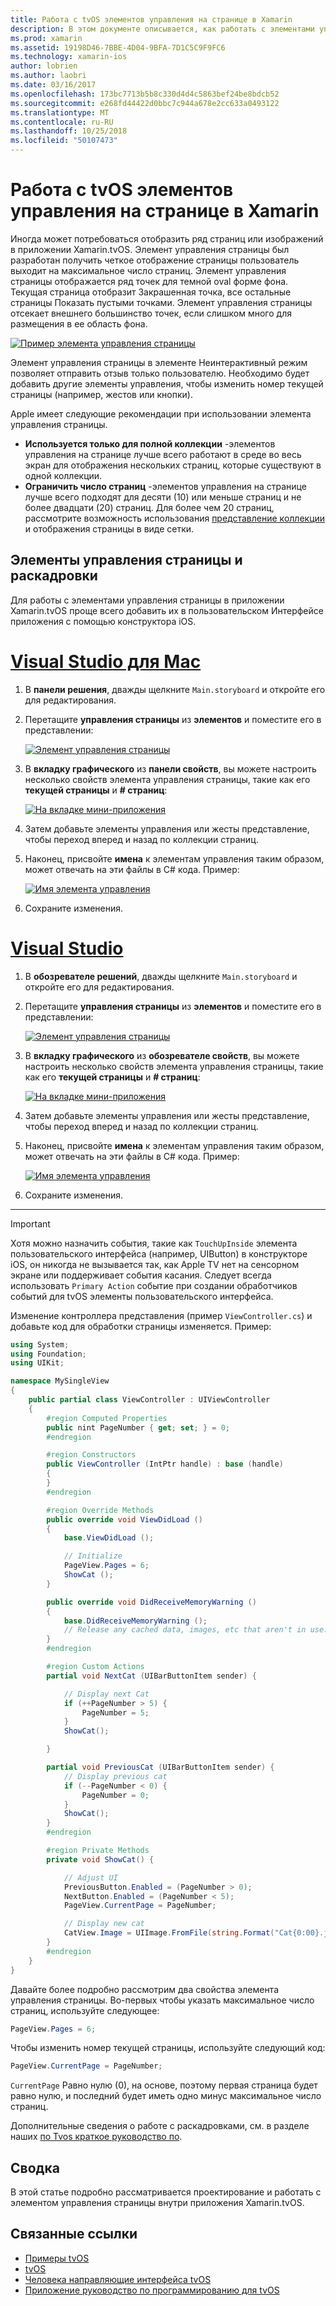 ```yaml
---
title: Работа с tvOS элементов управления на странице в Xamarin
description: В этом документе описывается, как работать с элементами управления страницы tvOS в приложении, созданном с помощью Xamarin. Содержит общее описание элементов управления страницы, описывается, как настроить их в раскадровках и проверяет как реагировать на события изменения страницы.
ms.prod: xamarin
ms.assetid: 19198D46-7BBE-4D04-9BFA-7D1C5C9F9FC6
ms.technology: xamarin-ios
author: lobrien
ms.author: laobri
ms.date: 03/16/2017
ms.openlocfilehash: 173bc7713b5b8c330d4d4c5863bef24be8bdcb52
ms.sourcegitcommit: e268fd44422d0bbc7c944a678e2cc633a0493122
ms.translationtype: MT
ms.contentlocale: ru-RU
ms.lasthandoff: 10/25/2018
ms.locfileid: "50107473"
---
```

# <a name="working-with-tvos-page-controls-in-xamarin"></a>Работа с tvOS элементов управления на странице в Xamarin

Иногда может потребоваться отобразить ряд страниц или изображений в приложении Xamarin.tvOS. Элемент управления страницы был разработан получить четкое отображение страницы пользователь выходит на максимальное число страниц. Элемент управления страницы отображается ряд точек для темной oval форме фона. Текущая страница отобразит Закрашенная точка, все остальные страницы Показать пустыми точками. Элемент управления страницы отсекает внешнего большинство точек, если слишком много для размещения в ее область фона.

[![](page-controls-images/page01.png "Пример элемента управления страницы")](page-controls-images/page01.png#lightbox)

Элемент управления страницы в элементе Неинтерактивный режим позволяет отправить отзыв только пользователю. Необходимо будет добавить другие элементы управления, чтобы изменить номер текущей страницы (например, жестов или кнопки).

Apple имеет следующие рекомендации при использовании элемента управления страницы.

- **Используется только для полной коллекции** -элементов управления на странице лучше всего работают в среде во весь экран для отображения нескольких страниц, которые существуют в одной коллекции.
- **Ограничить число страниц** -элементов управления на странице лучше всего подходят для десяти (10) или меньше страниц и не более двадцати (20) страниц. Для более чем 20 страниц, рассмотрите возможность использования [представление коллекции](~/ios/tvos/user-interface/collection-views.md) и отображения страницы в виде сетки.

<a name="Page-Controls-and-Storyboards" />

## <a name="page-controls-and-storyboards"></a>Элементы управления страницы и раскадровки

Для работы с элементами управления страницы в приложении Xamarin.tvOS проще всего добавить их в пользовательском Интерфейсе приложения с помощью конструктора iOS.

# <a name="visual-studio-for-mactabmacos"></a>[Visual Studio для Mac](#tab/macos)

    
1. В **панели решения**, дважды щелкните `Main.storyboard` и откройте его для редактирования.
1. Перетащите **управления страницы** из **элементов** и поместите его в представлении: 

    [![](page-controls-images/page02.png "Элемент управления страницы")](page-controls-images/page02.png#lightbox)
1. В **вкладку графического** из **панели свойств**, вы можете настроить несколько свойств элемента управления страницы, такие как его **текущей страницы** и **# страниц**: 

    [![](page-controls-images/page03.png "На вкладке мини-приложения")](page-controls-images/page03.png#lightbox)
1. Затем добавьте элементы управления или жесты представление, чтобы переход вперед и назад по коллекции страниц.
1. Наконец, присвойте **имена** к элементам управления таким образом, может отвечать на эти файлы в C# кода. Пример: 

    [![](page-controls-images/page04.png "Имя элемента управления")](page-controls-images/page04.png#lightbox)
1. Сохраните изменения.
    

# <a name="visual-studiotabwindows"></a>[Visual Studio](#tab/windows)

    
1. В **обозревателе решений**, дважды щелкните `Main.storyboard` и откройте его для редактирования.
1. Перетащите **управления страницы** из **элементов** и поместите его в представлении: 

    [![](page-controls-images/page02-vs.png "Элемент управления страницы")](page-controls-images/page02-vs.png#lightbox)
1. В **вкладку графического** из **обозревателе свойств**, вы можете настроить несколько свойств элемента управления страницы, такие как его **текущей страницы** и **# страниц**: 

    [![](page-controls-images/page03-vs.png "На вкладке мини-приложения")](page-controls-images/page03-vs.png#lightbox)
1. Затем добавьте элементы управления или жесты представление, чтобы переход вперед и назад по коллекции страниц.
1. Наконец, присвойте **имена** к элементам управления таким образом, может отвечать на эти файлы в C# кода. Пример: 

    [![](page-controls-images/page04-vs.png "Имя элемента управления")](page-controls-images/page04-vs.png#lightbox)
1. Сохраните изменения.
    

-----

> [!IMPORTANT]
> Хотя можно назначить события, такие как `TouchUpInside` элемента пользовательского интерфейса (например, UIButton) в конструкторе iOS, он никогда не вызывается так, как Apple TV нет на сенсорном экране или поддерживает события касания. Следует всегда использовать `Primary Action` событие при создании обработчиков событий для tvOS элементы пользовательского интерфейса.

Изменение контроллера представления (пример `ViewController.cs`) и добавьте код для обработки страницы изменяется. Пример:

```csharp
using System;
using Foundation;
using UIKit;

namespace MySingleView
{
    public partial class ViewController : UIViewController
    {
        #region Computed Properties
        public nint PageNumber { get; set; } = 0;
        #endregion

        #region Constructors
        public ViewController (IntPtr handle) : base (handle)
        {
        }
        #endregion

        #region Override Methods
        public override void ViewDidLoad ()
        {
            base.ViewDidLoad ();

            // Initialize
            PageView.Pages = 6;
            ShowCat ();
        }

        public override void DidReceiveMemoryWarning ()
        {
            base.DidReceiveMemoryWarning ();
            // Release any cached data, images, etc that aren't in use.
        }
        #endregion

        #region Custom Actions
        partial void NextCat (UIBarButtonItem sender) {

            // Display next Cat
            if (++PageNumber > 5) {
                PageNumber = 5;
            }
            ShowCat();

        }

        partial void PreviousCat (UIBarButtonItem sender) {
            // Display previous cat
            if (--PageNumber < 0) {
                PageNumber = 0;
            }
            ShowCat();
        }
        #endregion

        #region Private Methods
        private void ShowCat() {

            // Adjust UI
            PreviousButton.Enabled = (PageNumber > 0);
            NextButton.Enabled = (PageNumber < 5);
            PageView.CurrentPage = PageNumber;

            // Display new cat
            CatView.Image = UIImage.FromFile(string.Format("Cat{0:00}.jpg",PageNumber+1));
        }
        #endregion
    }
}
```

Давайте более подробно рассмотрим два свойства элемента управления страницы. Во-первых чтобы указать максимальное число страниц, используйте следующее:

```csharp
PageView.Pages = 6;
```

Чтобы изменить номер текущей страницы, используйте следующий код:

```csharp
PageView.CurrentPage = PageNumber;
```

`CurrentPage` Равно нулю (0), на основе, поэтому первая страница будет равно нулю, и последний будет иметь одно минус максимальное число страниц.

Дополнительные сведения о работе с раскадровками, см. в разделе наших [по Tvos краткое руководство по](~/ios/tvos/get-started/hello-tvos.md). 

<a name="Summary" />

## <a name="summary"></a>Сводка

В этой статье подробно рассматривается проектирование и работать с элементом управления страницы внутри приложения Xamarin.tvOS.



## <a name="related-links"></a>Связанные ссылки

- [Примеры tvOS](https://developer.xamarin.com/samples/tvos/all/)
- [tvOS](https://developer.apple.com/tvos/)
- [Человека направляющие интерфейса tvOS](https://developer.apple.com/tvos/human-interface-guidelines/)
- [Приложение руководство по программированию для tvOS](https://developer.apple.com/library/prerelease/tvos/documentation/General/Conceptual/AppleTV_PG/)

